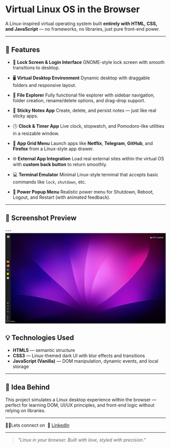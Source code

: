 # Virtual Linux OS in the Browser

A Linux-inspired virtual operating system built **entirely with HTML, CSS, and JavaScript** — no frameworks, no libraries, just pure front-end power.

---

## 🚀 Features

* 🔐 **Lock Screen & Login Interface**
  GNOME-style lock screen with smooth transitions to desktop.

* 🖥️ **Virtual Desktop Environment**
  Dynamic desktop with draggable folders and responsive layout.

* 📁 **File Explorer**
  Fully functional file explorer with sidebar navigation, folder creation, rename/delete options, and drag-drop support.

* 🧠 **Sticky Notes App**
  Create, delete, and persist notes — just like real sticky apps.

* 🕒 **Clock & Timer App**
  Live clock, stopwatch, and Pomodoro-like utilities in a resizable window.

* 🔌 **App Grid Menu**
  Launch apps like **Netflix**, **Telegram**, **GitHub**, and **Firefox** from a Linux-style app drawer.

* 🌐 **External App Integration**
  Load real external sites within the virtual OS with **custom back button** to return smoothly.

* 💻 **Terminal Emulator**
  Minimal Linux-style terminal that accepts basic commands like `lock`, `shutdown`, etc.

* 🔋 **Power Popup Menu**
  Realistic power menu for Shutdown, Reboot, Logout, and Restart (with animated feedback).

---

## 📸 Screenshot Preview

---![alt text](image.png)

## 💡 Technologies Used

* **HTML5** — semantic structure
* **CSS3** — Linux-themed dark UI with blur effects and transitions
* **JavaScript (Vanilla)** — DOM manipulation, dynamic events, and local storage

---

## 🧠 Idea Behind

This project simulates a Linux desktop experience within the browser — perfect for learning DOM, UI/UX principles, and front-end logic without relying on libraries.

---

👩‍💻Lets connect on 
🔗 [LinkedIn](#) 

---

> *"Linux in your browser. Built with love, styled with precision."*
